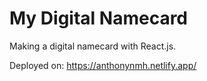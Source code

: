 # My Digital Namecard
Making a digital namecard with React.js.  

Deployed on: https://anthonynmh.netlify.app/
